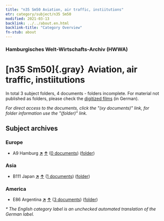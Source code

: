 ```yaml
---
title: "n35 Sm50 Aviation, air traffic, instiitutions"
etr: category/subject/n35 Sm50
modified: 2021-03-13
backlink: ../../about.en.html
backlink-title: "Category Overview"
fn-stub: about
---
```


### Hamburgisches Welt-Wirtschafts-Archiv (HWWA)
# [n35 Sm50]{.gray}&#8201; Aviation, air traffic, instiitutions&#160; 





In total 3 subject folders, 4 documents - folders incomplete.
For material not published as folders, please check the [digitized films](/film/h1_sh) (in German).

_For direct access to the documents, click the "(xy documents)" link, for folder information use the "(folder)" link._

## Subject archives



### Europe

- A9 Hamburg [**&nearr;**](../../../geo/i/140905/about.en.html "Hamburg (all folders)") [**&uarr;**](../../../geo/about.en.html#A9 "Country category system") (<a href="https://pm20.zbw.eu/dfgview/sh/140905,199603" title="about: Hamburg : Aviation, air traffic, instiitutions" target="_blank">0 documents</a>) ([folder](http://purl.org/pressemappe20/folder/sh/140905,199603))

### Asia

- B111 Japan [**&nearr;**](../../../geo/i/141272/about.en.html "Japan (all folders)") [**&uarr;**](../../../geo/about.en.html#B111 "Country category system") (<a href="https://pm20.zbw.eu/dfgview/sh/141272,199603" title="about: Japan : Aviation, air traffic, instiitutions" target="_blank">1 documents</a>) ([folder](http://purl.org/pressemappe20/folder/sh/141272,199603))

### America

- E86 Argentina [**&nearr;**](../../../geo/i/141692/about.en.html "Argentina (all folders)") [**&uarr;**](../../../geo/about.en.html#E86 "Country category system") (<a href="https://pm20.zbw.eu/dfgview/sh/141692,199603" title="about: Argentina : Aviation, air traffic, instiitutions" target="_blank">3 documents</a>) ([folder](http://purl.org/pressemappe20/folder/sh/141692,199603))


_* The English category label is an unchecked automated translation of the German label._

